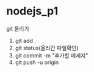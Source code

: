 # nodejs_p1
git 올리기
1) git add .
2) git status(올라간 파일확인)
3) git commit -m "추가할 메세지"
4) git push -u origin
